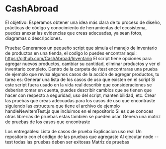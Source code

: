 # CashAbroad

El objetivo:
Esperamos obtener una idea más clara de tu proceso de diseño, prácticas de código y conocimiento de herramientas del ecosistema, puedes anexar las evidencias que creas adecuadas, ya sean fotos, diagramas o descripciones. 

Prueba:
Generamos un pequeño script que simula el manejo de inventario de productos en una tienda, el codigo lo puedes encontrar aqui: https://github.com/CashAbroad/Inventario El script tiene opciones para agregar nuevos productos, cambiar su cantidad, eliminar productos y ver el inventario completo. Dentro de la carpeta de /test encontraras una prueba de ejemplo que revisa algunos casos de la acción de agregar productos, tu tarea es:
Generar una lista de los casos de uso que existen en el script
Si este script fuera usado en la vida real describir que consideraciones se deberían tomar en cuenta, puedes describir cambios que se tienen que hacer con respecto a seguridad, uso del script, mantenibilidad, etc.
Crear las pruebas que creas adecuadas para los casos de uso que encontraste siguiendo las estructura que tiene el archivo de ejemplo handleNewItemTest.js que incluimos en el repositorio
Si es que conoces otras librerías de pruebas estas también se pueden usar.
Genera una matriz de pruebas de los casos que encontraste

Los entregables:
Lista de casos de prueba
Explicacion uso real
Un repositorio con el código de las pruebas que agregaste
Al ejecutar node --test todas las pruebas deben ser exitosas
Matriz de pruebas
